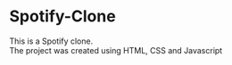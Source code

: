 # Spotify-Clone
This is a Spotify clone.
<br>
The project was created using HTML, CSS and Javascript